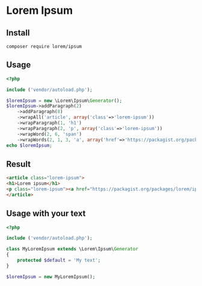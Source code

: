 
Lorem Ipsum
===========

Install
-------

```
composer require lorem/ipsum
```

Usage
-----

```php
<?php

include ('vendor/autoload.php');

$loremIpsum = new \Lorem\Ipsum\Generator();
$loremIpsum->addParagraph(2)
    ->addParagraph(8)
    ->wrapAll('article', array('class'=>'lorem-ipsum'))
    ->wrapParagraph(1, 'h1')
    ->wrapParagraph(2, 'p', array('class'=>'lorem-ipsum'))
    ->wrapWord(2, 6, 'span')
    ->wrapWords(2, 1, 3, 'a', array('href'=>'https://packagist.org/packages/lorem/ipsum'));
echo $loremIpsum;
```

Result
------

```html
<article class="lorem-ipsum">
<h1>Lorem ipsum</h1>
<p class="lorem-ipsum"><a href="https://packagist.org/packages/lorem/ipsum">Lorem ipsum dolor</a> sit amet, <span>consectetur</span> adipiscing elit</p>
</article>
```

Usage with your text
--------------------

```php
<?php

include ('vendor/autoload.php');

class MyLoremIpsum extends \Lorem\Ipsum\Generator
{
    protected $default = 'My text';
}

$loremIpsum = new MyLoremIpsum();

```